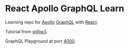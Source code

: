 # React Apollo GraphQL Learn
Learning repo for [Apollo](https://www.apollographql.com/docs/) [GraphQL](https://graphql.org/) with [React](https://reactjs.org/).

Tutorial from [willjw3](https://www.youtube.com/watch?v=h-ZCVUAzR-0&list=PLASldBPN_pkDUuOzyPotAkKmvwqyDoA0g).

GraphQL Playground at port [4000](http://localhost:4000/graphql).
